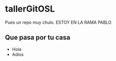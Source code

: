 # tallerGitOSL
Pues un repo muy chulo. ESTOY EN LA RAMA PABLO

## Que pasa por tu casa

- Hola
- Adios
